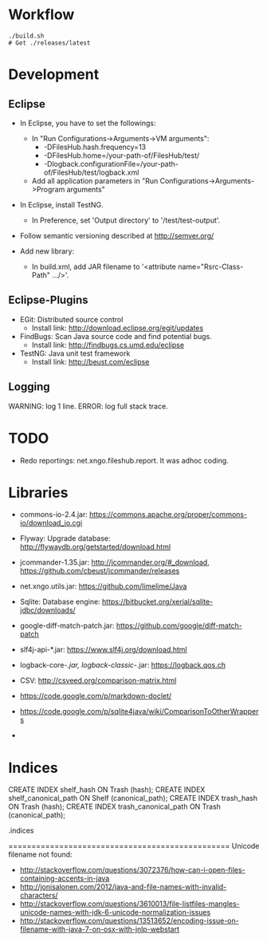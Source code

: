 # Workflow
	./build.sh
	# Get ./releases/latest


Development
============

  Eclipse
  --------
  * In Eclipse, you have to set the followings:
  	* In "Run Configurations->Arguments->VM arguments": 
  	   * -DFilesHub.hash.frequency=13
  	   * -DFilesHub.home=/your-path-of/FilesHub/test/
  	   * -Dlogback.configurationFile=/your-path-of/FilesHub/test/logback.xml
  	- Add all application parameters in "Run Configurations->Arguments->Program arguments"
  * In Eclipse, install TestNG.
      * In Preference, set 'Output directory' to '/test/test-output'.

  * Follow semantic versioning described at http://semver.org/
  * Add new library:
      * In build.xml, add JAR filename to '<attribute name="Rsrc-Class-Path" .../>'.

  Eclipse-Plugins
  ---------------
  * EGit: Distributed source control
      * Install link: http://download.eclipse.org/egit/updates  
  * FindBugs: Scan Java source code and find potential bugs.
      * Install link: http://findbugs.cs.umd.edu/eclipse
  * TestNG: Java unit test framework
      * Install link: http://beust.com/eclipse

  Logging
  ---------------
  WARNING: log 1 line.
  ERROR: log full stack trace.
  
TODO
============
  * Redo reportings: net.xngo.fileshub.report. It was adhoc coding.
      
Libraries
==========
  * commons-io-2.4.jar: https://commons.apache.org/proper/commons-io/download_io.cgi
  * Flyway: Upgrade database: http://flywaydb.org/getstarted/download.html
  * jcommander-1.35.jar: http://jcommander.org/#_download, https://github.com/cbeust/jcommander/releases
  * net.xngo.utils.jar: https://github.com/limelime/Java
  * Sqlite: Database engine: https://bitbucket.org/xerial/sqlite-jdbc/downloads/
  * google-diff-match-patch.jar: https://github.com/google/diff-match-patch
  * slf4j-api-*.jar: https://www.slf4j.org/download.html
  * logback-core-*.jar, logback-classic-*.jar: https://logback.qos.ch
  
    
  * CSV: http://csveed.org/comparison-matrix.html
  * https://code.google.com/p/markdown-doclet/ 
  * https://code.google.com/p/sqlite4java/wiki/ComparisonToOtherWrappers
  * 

Indices
========
CREATE INDEX shelf_hash ON Trash (hash);
CREATE INDEX shelf_canonical_path ON Shelf (canonical_path);
CREATE INDEX trash_hash ON Trash (hash);
CREATE INDEX trash_canonical_path ON Trash (canonical_path);

.indices

================================================
Unicode filename not found: 
  * http://stackoverflow.com/questions/3072376/how-can-i-open-files-containing-accents-in-java
  * http://jonisalonen.com/2012/java-and-file-names-with-invalid-characters/
  * http://stackoverflow.com/questions/3610013/file-listfiles-mangles-unicode-names-with-jdk-6-unicode-normalization-issues
  * http://stackoverflow.com/questions/13513652/encoding-issue-on-filename-with-java-7-on-osx-with-jnlp-webstart
  

